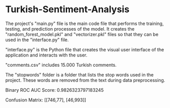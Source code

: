 # Turkish-Sentiment-Analysis

The project's "main.py" file is the main code file that performs the training, testing, and prediction processes of the model. It creates the "random_forest_model.pkl" and "vectorizer.pkl" files so that they can be used in the "interface.py" file.

"interface.py" is the Python file that creates the visual user interface of the application and interacts with the user.

"comments.csv" includes 15.000 Turkish comments.

The "stopwords" folder is a folder that lists the stop words used in the project. These words are removed from the text during data preprocessing.

Binary ROC AUC Score: 0.9826323797183245

Confusion Matrix:
[[746,77],
 [46,993]]
